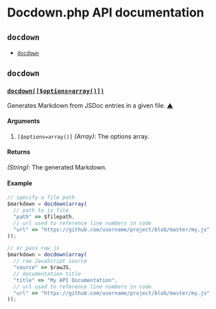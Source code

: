 # Docdown.php API documentation

<!-- div -->


<!-- div -->

## `docdown`
* [`docdown`](#docdown)

<!-- /div -->


<!-- /div -->


<!-- div -->


<!-- div -->

## `docdown`

<!-- div -->

### <a id="docdown" href="" title="View in source">`docdown([$options=array()])`</a>
Generates Markdown from JSDoc entries in a given file.
[&#9650;][1]

#### Arguments
1. `[$options=array()]` *(Array)*: The options array.

#### Returns
*(String)*: The generated Markdown.

#### Example
~~~ js
// specify a file path
$markdown = docdown(array(
  // path to js file
  "path" => $filepath,
  // url used to reference line numbers in code
  "url" => "https://github.com/username/project/blob/master/my.js"
));

// or pass raw js
$markdown = docdown(array(
  // raw JavaScript source
  "source" => $rawJS,
  // documentation title
  "title" => "My API Documentation",
  // url used to reference line numbers in code
  "url" => "https://github.com/username/project/blob/master/my.js"
));
~~~

<!-- /div -->


<!-- /div -->


<!-- /div -->


  [1]: #readme "Jump back to the TOC."